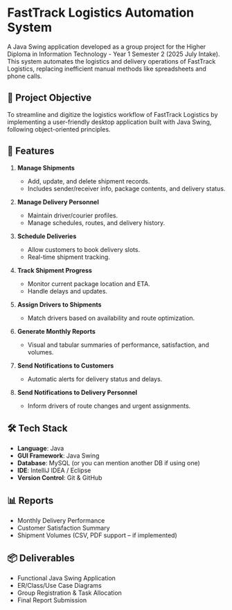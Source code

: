 # FastTrack Logistics Automation System

A Java Swing application developed as a group project for the Higher Diploma in Information Technology - Year 1 Semester 2 (2025 July Intake). This system automates the logistics and delivery operations of FastTrack Logistics, replacing inefficient manual methods like spreadsheets and phone calls.

## 📌 Project Objective

To streamline and digitize the logistics workflow of FastTrack Logistics by implementing a user-friendly desktop application built with Java Swing, following object-oriented principles.

## 🎯 Features

1. **Manage Shipments**  
   - Add, update, and delete shipment records.
   - Includes sender/receiver info, package contents, and delivery status.

2. **Manage Delivery Personnel**  
   - Maintain driver/courier profiles.
   - Manage schedules, routes, and delivery history.

3. **Schedule Deliveries**  
   - Allow customers to book delivery slots.
   - Real-time shipment tracking.

4. **Track Shipment Progress**  
   - Monitor current package location and ETA.
   - Handle delays and updates.

5. **Assign Drivers to Shipments**  
   - Match drivers based on availability and route optimization.

6. **Generate Monthly Reports**  
   - Visual and tabular summaries of performance, satisfaction, and volumes.

7. **Send Notifications to Customers**  
   - Automatic alerts for delivery status and delays.

8. **Send Notifications to Delivery Personnel**  
   - Inform drivers of route changes and urgent assignments.

## 🛠️ Tech Stack

- **Language**: Java  
- **GUI Framework**: Java Swing  
- **Database**: MySQL (or you can mention another DB if using one)  
- **IDE**: IntelliJ IDEA / Eclipse  
- **Version Control**: Git & GitHub

## 📊 Reports

- Monthly Delivery Performance
- Customer Satisfaction Summary
- Shipment Volumes (CSV, PDF support – if implemented)

## 📦 Deliverables

- Functional Java Swing Application
- ER/Class/Use Case Diagrams
- Group Registration & Task Allocation
- Final Report Submission




